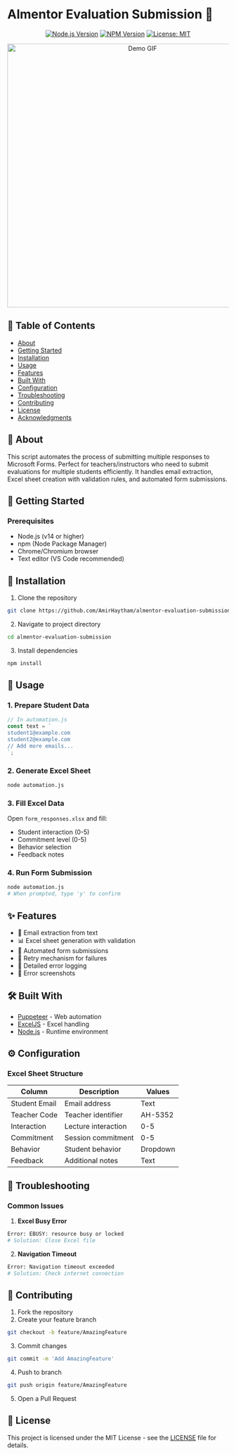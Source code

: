 # Almentor Evaluation Submission 🤖

<div align="center">

[![Node.js Version][nodejs-image]][nodejs-url]
[![NPM Version][npm-image]][npm-url]
[![License: MIT][license-image]][license-url]

</div>

<p align="center">
  <img src="docs/demo.gif" alt="Demo GIF" width="600px">
</p>

## 📝 Table of Contents
- [About](#about)
- [Getting Started](#getting-started)
- [Installation](#installation)
- [Usage](#usage)
- [Features](#features)
- [Built With](#built-with)
- [Configuration](#configuration)
- [Troubleshooting](#troubleshooting)
- [Contributing](#contributing)
- [License](#license)
- [Acknowledgments](#acknowledgments)

## 🧐 About <a name="about"></a>
This script automates the process of submitting multiple responses to Microsoft Forms. Perfect for teachers/instructors who need to submit evaluations for multiple students efficiently. It handles email extraction, Excel sheet creation with validation rules, and automated form submissions.

## 🏁 Getting Started <a name="getting-started"></a>

### Prerequisites
- Node.js (v14 or higher)
- npm (Node Package Manager)
- Chrome/Chromium browser
- Text editor (VS Code recommended)

## 🔧 Installation <a name="installation"></a>

1. Clone the repository
```bash
git clone https://github.com/AmirHaytham/almentor-evaluation-submission.git
```

2. Navigate to project directory
```bash
cd almentor-evaluation-submission
```

3. Install dependencies
```bash
npm install
```

## 🎈 Usage <a name="usage"></a>

### 1. Prepare Student Data
```javascript
// In automation.js
const text = `
student1@example.com
student2@example.com
// Add more emails...
`;
```

### 2. Generate Excel Sheet
```bash
node automation.js
```

### 3. Fill Excel Data
Open `form_responses.xlsx` and fill:
- Student interaction (0-5)
- Commitment level (0-5)
- Behavior selection
- Feedback notes

### 4. Run Form Submission
```bash
node automation.js
# When prompted, type 'y' to confirm
```

## ✨ Features <a name="features"></a>
- 📧 Email extraction from text
- 📊 Excel sheet generation with validation
- 🤖 Automated form submissions
- 🔄 Retry mechanism for failures
- 📝 Detailed error logging
- 📸 Error screenshots

## 🛠️ Built With <a name="built-with"></a>
- [Puppeteer](https://pptr.dev/) - Web automation
- [ExcelJS](https://github.com/exceljs/exceljs) - Excel handling
- [Node.js](https://nodejs.org/) - Runtime environment

## ⚙️ Configuration <a name="configuration"></a>

### Excel Sheet Structure
| Column | Description | Values |
|--------|-------------|---------|
| Student Email | Email address | Text |
| Teacher Code | Teacher identifier | AH-5352 |
| Interaction | Lecture interaction | 0-5 |
| Commitment | Session commitment | 0-5 |
| Behavior | Student behavior | Dropdown |
| Feedback | Additional notes | Text |

## 💭 Troubleshooting <a name="troubleshooting"></a>

### Common Issues
1. **Excel Busy Error**
```bash
Error: EBUSY: resource busy or locked
# Solution: Close Excel file
```

2. **Navigation Timeout**
```bash
Error: Navigation timeout exceeded
# Solution: Check internet connection
```

## 🤝 Contributing <a name="contributing"></a>
1. Fork the repository
2. Create your feature branch
```bash
git checkout -b feature/AmazingFeature
```
3. Commit changes
```bash
git commit -m 'Add AmazingFeature'
```
4. Push to branch
```bash
git push origin feature/AmazingFeature
```
5. Open a Pull Request

## 📝 License <a name="license"></a>
This project is licensed under the MIT License - see the [LICENSE](LICENSE) file for details.



<!-- MARKDOWN LINKS & IMAGES -->
[nodejs-image]: https://img.shields.io/badge/node-%3E%3D%2014.0.0-brightgreen.svg
[nodejs-url]: https://nodejs.org/
[npm-image]: https://img.shields.io/npm/v/npm.svg
[npm-url]: https://www.npmjs.com/
[license-image]: https://img.shields.io/badge/License-MIT-yellow.svg
[license-url]: https://opensource.org/licenses/MIT
